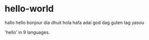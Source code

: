 # hello-world
hallo 
hello
bonjour
dia dhuit
hola
hafa adai
god dag
guten tag
yasou

'hello' in 9 languages.

